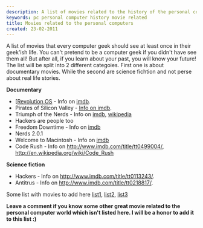 ```yaml
---
description: A list of movies related to the history of the personal computers and related.
keywords: pc personal computer history movie related
title: Movies related to the personal computers
created: 23-02-2011
---
```


A list of movies that every computer geek should see at least once in
their geek\'ish life. You can\'t pretend to be a computer geek if you
didn\'t have see them all! But after all, if you learn about your past,
you will know your future! The list will be split into 2 different
categoies. First one is about documentary movies. While the second are
science fichtion and not perse about real life stories.

**Documentary**

- [[Revolution OS](http://www.revolution-os.com/) - Info on [imdb](http://www.imdb.com/title/tt0308808/).
- Pirates of Silicon Valley - [Info on imdb](http://www.imdb.com/title/tt0168122/).
- Triumph of the Nerds - Info on [imdb](http://www.imdb.com/title/tt0115398/), [wikipedia](http://en.wikipedia.org/wiki/Triumph_of_the_Nerds)
- Hackers are people too
- Freedom Downtime - Info on [imdb](http://www.imdb.com/title/tt0309614/)
- Nerds 2.0.1
- Welcome to Macintosh - Info on [imdb](http://www.imdb.com/title/tt1247703/)
- Code Rush - Info on http://www.imdb.com/title/tt0499004/, http://en.wikipedia.org/wiki/Code_Rush

**Science fiction**

- Hackers - Info on http://www.imdb.com/title/tt0113243/.
- Antitrus - Info on http://www.imdb.com/title/tt0218817/.

Some list with movies to add here
[list1](http://www.imdb.com/list/NsYE6IeAVsc/),
[list2](http://www.imdb.com/list/zxvNwSnoplo/),
[list3](http://www.imdb.com/list/YO9RV5wrewU/)

**Leave a comment if you know some other great movie related to the
personal computer world which isn\'t listed here. I will be a honor to
add it to this list :)**
